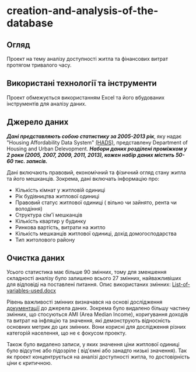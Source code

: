 # creation-and-analysis-of-the-database
## Огляд
Проект на тему аналізу доступності житла та фінансових витрат протягом тривалого часу.
## Використані технології та інструменти
Проект обмежується використанням Excel та його вбудованих інструментів для аналізу даних.
## Джерело даних
***Дані представляють собою статистику за 2005-2013 рік***, яку надає "Housing Affordability Data System" [(HADS)](https://archives.huduser.gov/portal/datasets/hads.html), представлену Department of Housing and Urban Delevopment. 
***Набори даних розділені проміжком у 2 роки (2005, 2007, 2009, 2011, 2013), кожен набір даних містить 50-60 тис. записів.***

Дані включають правовий, економічний та фізичний огляд стану житла та його мешканців. 
Зокрема, дані включать інформацію про:
- Кількість кімнат у житловій одиниці
- Рік будівництва житлової одиниці
- Правовий статус житлової одиниці ( вільно чи зайнято, рента чи володіння)
- Структура сім'ї мешканців
- Кількість квартир у будинку
- Ринкова вартість, витрати на житло
- Кількість мешканців житлової одиниці, дохід домогосподарства
- Тип житолового району

## Очистка даних
Усього статистика має більше 90 змінних, тому для зменшення складності аналізу було залишено всього 27 змінних, найважливіших для відповіді на поставлені питання.
Опис використаних змінних: [List-of-variables-used.docx](https://github.com/IWillCall/creation-and-analysis-of-the-database/files/13881842/List-of-variables-used.docx)

Рівень важливості змінних визначався на основі дослідження [документації](https://archives.huduser.gov/portal/datasets/hads/HADS_doc.pdf) до джерела даних. 
Зокрема було видалено більшу частину змінних, що стосуються AMI (Area Median Income), коригування доходів та витрат на інфляцію та значення, які демонструють відносність основних метрик до цих змінних. 
Вони корисні для дослідження різних категорій населення, що не є фокусом проекту.

Також було видалено записи, у яких значення ціни житлової одиниці було відсутнє або підозріле ( від'ємні або занадто низькі значення). 
Так як проект концентрується на аналізі доступності житла, то достовірність ціни є критичною.


